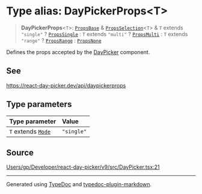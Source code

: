 # Type alias: DayPickerProps\<T\>

> **DayPickerProps**\<`T`\>: [`PropsBase`](/api/interfaces/PropsBase.md) & [`PropsSelection`](/api/interfaces/PropsSelection.md)\<`T`\> & `T` extends `"single"` ? [`PropsSingle`](/api/interfaces/PropsSingle.md) : `T` extends `"multi"` ? [`PropsMulti`](/api/interfaces/PropsMulti.md) : `T` extends `"range"` ? [`PropsRange`](/api/interfaces/PropsRange.md) : [`PropsNone`](/api/interfaces/PropsNone.md)

Defines the props accepted by the [DayPicker](/api/functions/DayPicker.md) component.

## See

https://react-day-picker.dev/api/daypickerprops

## Type parameters

| Type parameter | Value |
| :------ | :------ |
| `T` extends [`Mode`](/api/type-aliases/Mode.md) | `"single"` |

## Source

[Users/gp/Developer/react-day-picker/v9/src/DayPicker.tsx:21](https://github.com/gpbl/react-day-picker/blob/005599683/src/DayPicker.tsx#L21)

***

Generated using [TypeDoc](https://typedoc.org) and [typedoc-plugin-markdown](https://typedoc-plugin-markdown.org).
